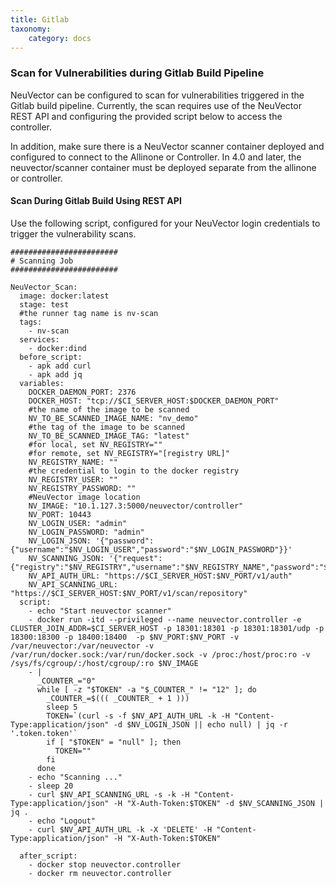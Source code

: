 ```yaml
---
title: Gitlab
taxonomy:
    category: docs
---
```


### Scan for Vulnerabilities during Gitlab Build Pipeline

NeuVector can be configured to scan for vulnerabilities triggered in the Gitlab build pipeline. Currently, the scan requires use of the NeuVector REST API and configuring the provided script below to access the controller.

In addition, make sure there is a NeuVector scanner container deployed and configured to connect to the Allinone or Controller. In 4.0 and later, the neuvector/scanner container must be deployed separate from the allinone or controller.

#### Scan During Gitlab Build Using REST API

Use the following script, configured for your NeuVector login credentials to trigger the vulnerability scans.

```
########################
# Scanning Job
########################

NeuVector_Scan:
  image: docker:latest
  stage: test
  #the runner tag name is nv-scan 
  tags:
    - nv-scan
  services:
    - docker:dind
  before_script:
    - apk add curl
    - apk add jq
  variables:
    DOCKER_DAEMON_PORT: 2376
    DOCKER_HOST: "tcp://$CI_SERVER_HOST:$DOCKER_DAEMON_PORT"
    #the name of the image to be scanned
    NV_TO_BE_SCANNED_IMAGE_NAME: "nv_demo"
    #the tag of the image to be scanned
    NV_TO_BE_SCANNED_IMAGE_TAG: "latest"
    #for local, set NV_REGISTRY=""
    #for remote, set NV_REGISTRY="[registry URL]"
    NV_REGISTRY_NAME: ""
    #the credential to login to the docker registry
    NV_REGISTRY_USER: ""
    NV_REGISTRY_PASSWORD: ""
    #NeuVector image location
    NV_IMAGE: "10.1.127.3:5000/neuvector/controller"
    NV_PORT: 10443
    NV_LOGIN_USER: "admin"
    NV_LOGIN_PASSWORD: "admin"
    NV_LOGIN_JSON: '{"password":{"username":"$NV_LOGIN_USER","password":"$NV_LOGIN_PASSWORD"}}'
    NV_SCANNING_JSON: '{"request":{"registry":"$NV_REGISTRY","username":"$NV_REGISTRY_NAME","password":"$NV_REGISTRY_PASSWORD","repository":"$NV_TO_BE_SCANNED_IMAGE_NAME","tag":"$NV_TO_BE_SCANNED_IMAGE_TAG"}}'
    NV_API_AUTH_URL: "https://$CI_SERVER_HOST:$NV_PORT/v1/auth"
    NV_API_SCANNING_URL: "https://$CI_SERVER_HOST:$NV_PORT/v1/scan/repository"
  script: 
    - echo "Start neuvector scanner"
    - docker run -itd --privileged --name neuvector.controller -e CLUSTER_JOIN_ADDR=$CI_SERVER_HOST -p 18301:18301 -p 18301:18301/udp -p 18300:18300 -p 18400:18400  -p $NV_PORT:$NV_PORT -v /var/neuvector:/var/neuvector -v /var/run/docker.sock:/var/run/docker.sock -v /proc:/host/proc:ro -v /sys/fs/cgroup/:/host/cgroup/:ro $NV_IMAGE
    - |
      _COUNTER_="0"
      while [ -z "$TOKEN" -a "$_COUNTER_" != "12" ]; do
        _COUNTER_=$((( _COUNTER_ + 1 )))
        sleep 5
        TOKEN=`(curl -s -f $NV_API_AUTH_URL -k -H "Content-Type:application/json" -d $NV_LOGIN_JSON || echo null) | jq -r '.token.token'`
        if [ "$TOKEN" = "null" ]; then
          TOKEN=""
        fi
      done
    - echo "Scanning ..."
    - sleep 20
    - curl $NV_API_SCANNING_URL -s -k -H "Content-Type:application/json" -H "X-Auth-Token:$TOKEN" -d $NV_SCANNING_JSON | jq .
    - echo "Logout"
    - curl $NV_API_AUTH_URL -k -X 'DELETE' -H "Content-Type:application/json" -H "X-Auth-Token:$TOKEN"

  after_script:
    - docker stop neuvector.controller
    - docker rm neuvector.controller
```